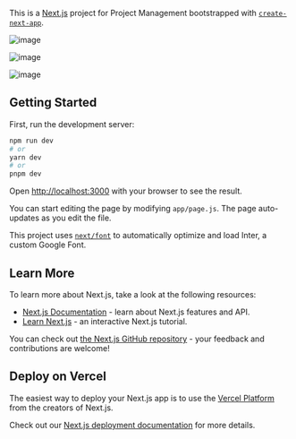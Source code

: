 This is a [Next.js](https://nextjs.org/) project for Project Management bootstrapped with [`create-next-app`](https://github.com/vercel/next.js/tree/canary/packages/create-next-app).

![image](https://github.com/Th3Un1qu3M4n/Kaizen-Flow/assets/57266167/77596f38-897b-4d56-8d6a-6b4da88fc296)

![image](https://github.com/Th3Un1qu3M4n/Kaizen-Flow/assets/57266167/e4410413-3cd5-481f-932d-5f8106cbb3ea)

![image](https://github.com/Th3Un1qu3M4n/Kaizen-Flow/assets/57266167/80beeae7-d61f-4a29-8334-1cbb24db3931)




## Getting Started

First, run the development server:

```bash
npm run dev
# or
yarn dev
# or
pnpm dev
```

Open [http://localhost:3000](http://localhost:3000) with your browser to see the result.

You can start editing the page by modifying `app/page.js`. The page auto-updates as you edit the file.

This project uses [`next/font`](https://nextjs.org/docs/basic-features/font-optimization) to automatically optimize and load Inter, a custom Google Font.

## Learn More

To learn more about Next.js, take a look at the following resources:

- [Next.js Documentation](https://nextjs.org/docs) - learn about Next.js features and API.
- [Learn Next.js](https://nextjs.org/learn) - an interactive Next.js tutorial.

You can check out [the Next.js GitHub repository](https://github.com/vercel/next.js/) - your feedback and contributions are welcome!

## Deploy on Vercel

The easiest way to deploy your Next.js app is to use the [Vercel Platform](https://vercel.com/new?utm_medium=default-template&filter=next.js&utm_source=create-next-app&utm_campaign=create-next-app-readme) from the creators of Next.js.

Check out our [Next.js deployment documentation](https://nextjs.org/docs/deployment) for more details.
